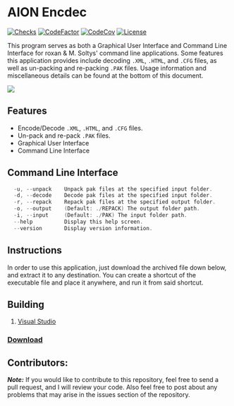 # AION Encdec

[![Checks](https://img.shields.io/github/check-runs/Iswenzz/AION-Encdec/master?logo=github)](https://github.com/Iswenzz/AION-Encdec/actions)
[![CodeFactor](https://img.shields.io/codefactor/grade/github/Iswenzz/AION-Encdec?label=codefactor&logo=codefactor)](https://www.codefactor.io/repository/github/iswenzz/AION-Encdec)
[![CodeCov](https://img.shields.io/codecov/c/github/Iswenzz/AION-Encdec?label=codecov&logo=codecov)](https://codecov.io/gh/Iswenzz/AION-Encdec)
[![License](https://img.shields.io/github/license/Iswenzz/AION-Encdec?color=blue&logo=gitbook&logoColor=white)](https://github.com/Iswenzz/AION-Encdec/blob/master/LICENSE)

This program serves as both a Graphical User Interface and Command Line Interface for roxan & M. Soltys' command line applications. Some features this application provides include decoding `.XML`, `.HTML`, and `.CFG` files, as well as un-packing and re-packing `.PAK` files. Usage information and miscellaneous details can be found at the bottom of this document.

![](https://i.imgur.com/EuZQnZx.png)

## Features
* Encode/Decode `.XML`, `.HTML`, and `.CFG` files.
* Un-pack and re-pack `.PAK` files.
* Graphical User Interface
* Command Line Interface

## Command Line Interface
```c
  -u, --unpack    Unpack pak files at the specified input folder.
  -d, --decode    Decode pak files at the specified input folder.
  -r, --repack    Repack pak files at the specified output folder.
  -o, --output    (Default: ./REPACK) The output folder path.
  -i, --input     (Default: ./PAK) The input folder path.
  --help          Display this help screen.
  --version       Display version information.
```

## Instructions
In order to use this application, just download the archived file down below, and extract it to any destination. You can create a shortcut of the executable file and place it anywhere, and run it from said shortcut.

## Building
1. [Visual Studio](https://visualstudio.microsoft.com/)

### [Download](https://github.com/Iswenzz/AION-Encdec/releases)

## Contributors:
***Note:*** If you would like to contribute to this repository, feel free to send a pull request, and I will review your code. Also feel free to post about any problems that may arise in the issues section of the repository.
